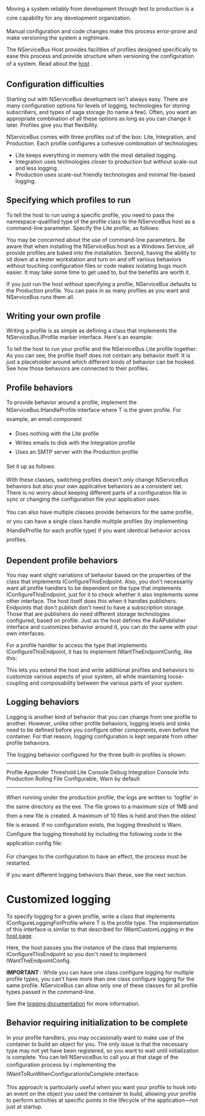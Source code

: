 <!--
title: "Profiles For NServiceBus Host"
tags: ""
summary: "<p>Moving a system
<span style="font-size: 14px; line-height: 24px;">reliably </span>
<span style="font-size: 14px; line-height: 24px;">from development through test to production is a core capability for any development organization.</span></p>
<p>Manual configuration and code changes make this process error-prone and make versioning the system a nightmare.</p>
"
-->

Moving a system
<span style="font-size: 14px; line-height: 24px;">reliably </span>
<span style="font-size: 14px; line-height: 24px;">from development through test to production is a core capability for any development organization.</span>

Manual configuration and code changes make this process error-prone and make versioning the system a nightmare.

The NServiceBus Host provides facilities of profiles designed specifically to ease this process and provide structure when versioning the configuration of a system.
<span style="font-size: 14px; line-height: 24px;">Read about the </span>
[host](the-nservicebus-host.md)
<span style="font-size: 14px; line-height: 24px;">.</span>

Configuration difficulties
--------------------------

Starting out with NServiceBus development isn't always easy. There are many configuration options for levels of logging, technologies for storing subscribers, and types of saga storage (to name a few). Often, you want an appropriate combination of all these options as long as you can change it later. Profiles give you that flexibility.

NServiceBus comes with three profiles out of the box: Lite, Integration, and Production. Each profile configures a cohesive combination of technologies:

-   Lite keeps everything in memory with the most detailed logging.
-   Integration uses technologies closer to production but without
    scale-out and less logging.
-   Production uses scale-out friendly technologies and minimal
    file-based logging.

Specifying which profiles to run
--------------------------------

To tell the host to run using a specific profile, you need to pass the namespace-qualified type of the profile class to the NServiceBus host as a command-line parameter. Specify the Lite profile, as follows:

<script src="https://gist.github.com/Particular-gist/6494738.js?file=001_host_profiles.cs"></script> You may be concerned about the use of command-line parameters. Be aware that when installing the NServiceBus host as a Windows Service, all provide profiles are baked into the installation. Second, having the ability to sit down at a tester workstation and turn on and off various behaviors without touching configuration files or code makes isolating bugs much easier. It may take some time to get used to, but the benefits are worth it.

If you just run the host without specifying a profile, NServiceBus defaults to the Production profile. You can pass in as many profiles as you want and NServiceBus runs them all.

Writing your own profile
------------------------

Writing a profile is as simple as defining a class that implements the NServiceBus.IProfile marker interface. Here's an example:

<script src="https://gist.github.com/Particular-gist/6494738.js?file=002_host_profiles.cs"></script> To tell the host to run your profile and the NServiceBus Lite profile together:

<script src="https://gist.github.com/Particular-gist/6494738.js?file=003_host_profiles.cs"></script> As you can see, the profile itself does not contain any behavior itself. It is just a placeholder around which different kinds of behavior can be hooked. See how those behaviors are connected to their profiles.

Profile behaviors
-----------------

To provide behavior around a profile, implement the NServiceBus.IHandleProfile<t> interface where T is the given profile.
<span style="font-size: 14px; line-height: 24px;">For example, an email component</span>

-   <span style="font-size: 14px; line-height: 24px;">Does nothing with
    the Lite profile</span>
-   <span style="font-size: 14px; line-height: 24px;">Writes emails to
    disk with the Integration profile</span>
-   <span style="font-size: 14px; line-height: 24px;">Uses an SMTP
    server with the Production profile</span>

<span style="font-size: 14px; line-height: 24px;">Set it up as follows:</span>

<script src="https://gist.github.com/Particular-gist/6494738.js?file=004_host_profiles.cs"></script> With these classes, switching profiles doesn't only change NServiceBus behaviors but also your own applicative behaviors as a consistent set. There is no worry about keeping different parts of a configuration file in sync or changing the configuration file your application uses.
<span style="font-size: 14px; line-height: 24px;">You can also have multiple classes provide behaviors for the same profile, or you can have a single class handle multiple profiles (by implementing IHandleProfile<t> for each profile type) if you want identical behavior across profiles.</span>

Dependent profile behaviors
---------------------------

You may want slight variations of behavior based on the properties of the class that implements IConfigureThisEndpoint. Also, you don't necessarily want all profile handlers to be dependent on the type that implements IConfigureThisEndpoint, just for it to check whether it also implements some other interface. The host itself does this when it handles publishers. Endpoints that don't publish don't need to have a subscription storage. Those that are publishers do need different storage technologies configured, based on profile. Just as the host defines the AsAPublisher interface and customizes behavior around it, you can do the same with your own interfaces.

For a profile handler to access the type that implements IConfigureThisEndpoint, it has to implement IWantTheEndpointConfig, like this:

<script src="https://gist.github.com/Particular-gist/6494738.js?file=005_host_profiles.cs"></script> This lets you extend the host and write additional profiles and behaviors to customize various aspects of your system, all while maintaining loose-coupling and composability between the various parts of your system.

Logging behaviors
-----------------

Logging is another kind of behavior that you can change from one profile to another. However, unlike other profile behaviors, logging levels and sinks need to be defined before you configure other components, even before the container. For that reason, logging configuration is kept separate from other profile behaviors.

The logging behavior configured for the three built-in profiles is shown:


  ------------- -------------- -------------------------------
  Profile       Appender       Threshold
  Lite          Console        Debug
  Integration   Console        Info
  Production    Rolling File   Configurable, Warn by default
  ------------- -------------- -------------------------------

<span style="font-size: 14px; line-height: 24px;">When running under the production profile, the logs are written to 'logfile' in the same directory as the exe. The file grows to a maximum size of 1MB and then a new file is created. A maximum of 10 files is held and then the oldest file is erased. If no configuration exists, the logging threshold is Warn. Configure the logging threshold by including the following code in the application config file:</span>

<script src="https://gist.github.com/Particular-gist/6494738.js?file=006_host_profiles.xml"></script> For changes to the configuration to have an effect, the process must be restarted.

If you want different logging behaviors than these, see the next section.

Customized logging
==================

To specify logging for a given profile, write a class that implements IConfigureLoggingForProfile<t> where T is the profile type. The implementation of this interface is similar to that described for IWantCustomLogging in the [host page](the-nservicebus-host.md) .

<script src="https://gist.github.com/Particular-gist/6494738.js?file=007_host_profiles.cs"></script> Here, the host passes you the instance of the class that implements IConfigureThisEndpoint so you don't need to implement IWantTheEndpointConfig.

**IMPORTANT** : While you can have one class configure logging for multiple profile types, you can't have more than one class configure logging for the same profile. NServiceBus can allow only one of these classes for all profile types passed in the command-line.

See the [logging documentation](logging-in-nservicebus.md) for more information.

Behavior requiring initialization to be complete
------------------------------------------------

In your profile handlers, you may occasionally want to make use of the container to build an object for you. The only issue is that the necessary type may not yet have been registered, so you want to wait until initialization is complete. You can tell NServiceBus to call you at that stage of the configuration process by i
<span style="font-size: 14px; line-height: 24px;">mplementing the IWantToRunWhenConfigurationIsComplete interface:</span>

<script src="https://gist.github.com/Particular-gist/6494738.js?file=008_host_profiles.cs"></script> This approach is particularly useful when you want your profile to hook into an event on the object you used the container to build, allowing your profile to perform activities at specific points in the lifecycle of the application—not just at startup.




